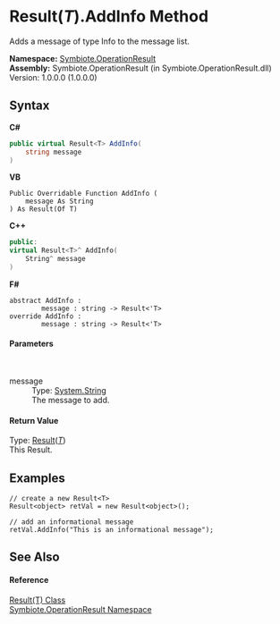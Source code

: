 # Result(*T*).AddInfo Method 
 

Adds a message of type Info to the message list.

**Namespace:**&nbsp;<a href="846ea925-838c-f4a8-6a8a-689eb9584d48">Symbiote.OperationResult</a><br />**Assembly:**&nbsp;Symbiote.OperationResult (in Symbiote.OperationResult.dll) Version: 1.0.0.0 (1.0.0.0)

## Syntax

**C#**<br />
``` C#
public virtual Result<T> AddInfo(
	string message
)
```

**VB**<br />
``` VB
Public Overridable Function AddInfo ( 
	message As String
) As Result(Of T)
```

**C++**<br />
``` C++
public:
virtual Result<T>^ AddInfo(
	String^ message
)
```

**F#**<br />
``` F#
abstract AddInfo : 
        message : string -> Result<'T> 
override AddInfo : 
        message : string -> Result<'T> 
```


#### Parameters
&nbsp;<dl><dt>message</dt><dd>Type: <a href="http://msdn2.microsoft.com/en-us/library/s1wwdcbf" target="_blank">System.String</a><br />The message to add.</dd></dl>

#### Return Value
Type: <a href="55164352-8217-3c5a-4180-bc60c2e2b83f">Result</a>(<a href="55164352-8217-3c5a-4180-bc60c2e2b83f">*T*</a>)<br />This Result.

## Examples

```
// create a new Result<T>
Result<object> retVal = new Result<object>();

// add an informational message
retVal.AddInfo("This is an informational message");
```


## See Also


#### Reference
<a href="55164352-8217-3c5a-4180-bc60c2e2b83f">Result(T) Class</a><br /><a href="846ea925-838c-f4a8-6a8a-689eb9584d48">Symbiote.OperationResult Namespace</a><br />